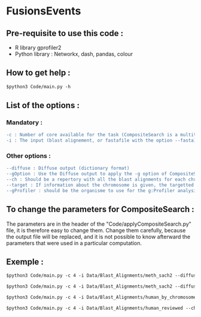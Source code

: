 # FusionsEvents
## Pre-requisite to use this code : 
* R library gprofiler2
* Python library : Networkx, dash, pandas, colour


## How to get help : 
```diff
$python3 Code/main.py -h
```

## List of the options : 
### Mandatory :	
```diff
-c : Number of core available for the task (CompositeSearch is a multithreaded algorithm)
-i : The input (blast alignement, or fastafile with the option --fasta)
```
### Other options :
```diff
--diffuse : Diffuse output (dictionary format)
--gOption : Use the Diffuse output to apply the -g option of CompositeSearch
--ch : Should be a repertory with all the blast alignments for each chromosome (or fasta file with the option --fasta_ch)
--target : If information about the chromosome is given, the targetted chromosome will be displayed ('all' will display the whole network)
--gProfiler : should be the organisme to use for the g:Profiler analysis. (help at https://biit.cs.ut.ee/gprofiler/page/organism-list)
```
## To change the parameters for CompositeSearch : 
The parameters are in the header of the "Code/applyCompositeSearch.py" file, it is therefore easy to change them. Change them carefully, because the output file will be replaced, and it is not possible to know afterward the parameters that were used in a particular computation. 

## Exemple : 
```diff
$python3 Code/main.py -c 4 -i Data/Blast_Alignments/meth_sach2 --diffuse Data/Diffuse_results/meth_sach2_diffuse.txt --gOption
```
```diff
$python3 Code/main.py -c 4 -i Data/Blast_Alignments/meth_sach2 --diffuse Data/Diffuse_results/meth_sach2_diffuse.txt --linker Data/fasta_databases/meth_sach2.fasta
```
```diff
$python3 Code/main.py -c 4 -i Data/Blast_Alignments/human_by_chromosome/chromosome_19 --gProfiler hsapiens
```
```diff
$python3 Code/main.py -c 4 -i Data/Blast_Alignments/human_reviewed --ch Data/Blast_Alignments/human_by_chromosome --target 19
```
